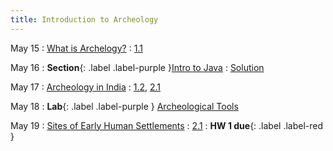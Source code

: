 ```yaml
---
title: Introduction to Archeology
---
```


May 15
: [What is Archelogy?](#)
  : [1.1](#)

May 16
: **Section**{: .label .label-purple }[Intro to Java](#)
  : [Solution](#)

May 17
: [Archeology in India](#)
  : [1.2](#), [2.1](#)

May 18
: **Lab**{: .label .label-purple } [Archeological Tools](#)

May 19
: [Sites of Early Human Settlements](#)
  : [2.1](#)
: **HW 1 due**{: .label .label-red }
